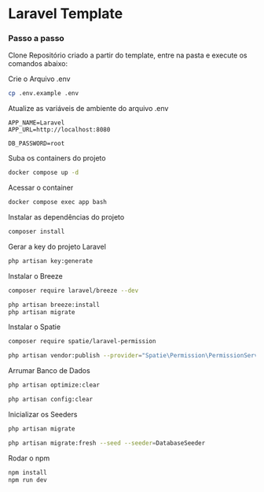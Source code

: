 
# Laravel Template

### Passo a passo
Clone Repositório criado a partir do template, entre na pasta e execute os comandos abaixo:

Crie o Arquivo .env
```sh
cp .env.example .env
```


Atualize as variáveis de ambiente do arquivo .env
```dosini
APP_NAME=Laravel
APP_URL=http://localhost:8080

DB_PASSWORD=root
```

Suba os containers do projeto
```sh
docker compose up -d
```

Acessar o container
```sh
docker compose exec app bash
```

Instalar as dependências do projeto
```sh
composer install
```

Gerar a key do projeto Laravel
```sh
php artisan key:generate
```

Instalar o Breeze
```sh
composer require laravel/breeze --dev

php artisan breeze:install
php artisan migrate
```

Instalar o Spatie
```sh
composer require spatie/laravel-permission

php artisan vendor:publish --provider="Spatie\Permission\PermissionServiceProvider"
```

Arrumar Banco de Dados
```sh
php artisan optimize:clear

php artisan config:clear
```

Inicializar os Seeders
```sh
php artisan migrate

php artisan migrate:fresh --seed --seeder=DatabaseSeeder
```

Rodar o npm
```sh
npm install
npm run dev
```